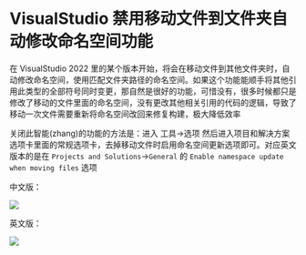 # VisualStudio 禁用移动文件到文件夹自动修改命名空间功能

在 VisualStudio 2022 里的某个版本开始，将会在移动文件到其他文件夹时，自动修改命名空间，使用匹配文件夹路径的命名空间。如果这个功能能顺手将其他引用此类型的全部符号同时变更，那自然是很好的功能，可惜没有，很多时候都只是修改了移动的文件里面的命名空间，没有更改其他相关引用的代码的逻辑，导致了移动一次文件需要重新将命名空间改回来修复构建，极大降低效率

<!--more-->
<!-- 发布 -->
<!-- 博客 -->

关闭此智能(zhang)的功能的方法是：进入 工具->选项 然后进入项目和解决方案选项卡里面的常规选项卡，去掉移动文件时启用命名空间更新选项即可。对应英文版本的是在 `Projects and Solutions`->`General` 的 `Enable namespace update when moving files` 选项

中文版：

<!-- ![](image/VisualStudio 禁用移动文件到文件夹自动修改命名空间功能/VisualStudio 禁用移动文件到文件夹自动修改命名空间功能1.png) -->

![](http://image.acmx.xyz/lindexi%2FQQ%25E5%259B%25BE%25E7%2589%258720220831103818.png)

英文版：

<!-- ![](image/VisualStudio 禁用移动文件到文件夹自动修改命名空间功能/VisualStudio 禁用移动文件到文件夹自动修改命名空间功能0.png) -->

![](http://image.acmx.xyz/lindexi%2F20228311035501070.jpg)

